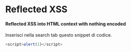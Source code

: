 # Reflected XSS
#### Reflected XSS into HTML context with nothing encoded
Inserisci nella search tab questo snippet di codice.
```javascript
<script>alert(1)</script>
```

#### 